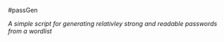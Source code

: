 #passGen

*A simple script for generating relativley strong and readable passwords from a wordlist*

